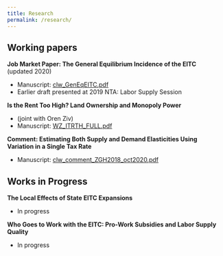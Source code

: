 ```yaml
---
title: Research
permalink: /research/
---
```


## Working papers

**Job Market Paper: The General Equilibrium Incidence of the EITC** (updated 2020)  
- Manuscript: [clw_GenEqEITC.pdf](/files/papers/clw_GenEqEITC.pdf)   
- Earlier draft presented at 2019 NTA: Labor Supply Session  

**Is the Rent Too High? Land Ownership and Monopoly Power**  
- (joint with Oren Ziv)  
- Manuscript: [WZ_ITRTH_FULL.pdf](/files/papers/WZ_ITRTH_FULL.pdf)  

**Comment: Estimating Both Supply and Demand Elasticities Using Variation in a Single Tax Rate**  
- Manuscript: [clw_comment_ZGH2018_oct2020.pdf](/files/papers/clw_comment_ZGH2018_oct2020.pdf)  

## Works in Progress

**The Local Effects of State EITC Expansions**  
- In progress

**Who Goes to Work with the EITC: Pro-Work Subsidies and Labor Supply Quality**  
- In progress
